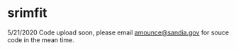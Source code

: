 # srimfit
5/21/2020 Code upload soon, please email amounce@sandia.gov for souce code in the mean time. 
